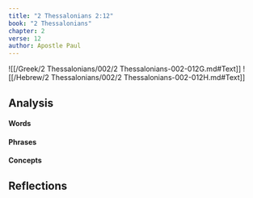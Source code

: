 ```yaml
---
title: "2 Thessalonians 2:12"
book: "2 Thessalonians"
chapter: 2
verse: 12
author: Apostle Paul
---
```

![[/Greek/2 Thessalonians/002/2 Thessalonians-002-012G.md#Text]]
![[/Hebrew/2 Thessalonians/002/2 Thessalonians-002-012H.md#Text]]

## Analysis

#### Words

#### Phrases

#### Concepts

## Reflections
